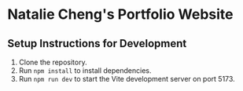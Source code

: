 # Natalie Cheng's Portfolio Website

## Setup Instructions for Development

1.  Clone the repository.
2.  Run `npm install` to install dependencies.
3.  Run `npm run dev` to start the Vite development server on port 5173.
